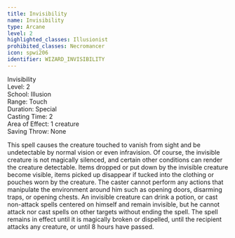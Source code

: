 ```yaml
---
title: Invisibility
name: Invisibility
type: Arcane
level: 2
highlighted_classes: Illusionist
prohibited_classes: Necromancer
icon: spwi206
identifier: WIZARD_INVISIBILITY
---
```

Invisibility  
Level: 2  
School: Illusion  
Range: Touch  
Duration: Special  
Casting Time: 2  
Area of Effect: 1 creature  
Saving Throw: None  
  
This spell causes the creature touched to vanish from sight and be undetectable by normal vision or even infravision. Of course, the invisible creature is not magically silenced, and certain other conditions can render the creature detectable. Items dropped or put down by the invisible creature become visible, items picked up disappear if tucked into the clothing or pouches worn by the creature. The caster cannot perform any actions that manipulate the environment around him such as opening doors, disarming traps, or opening chests. An invisible creature can drink a potion, or cast non-attack spells centered on himself and remain invisible, but he cannot attack nor cast spells on other targets without ending the spell. The spell remains in effect until it is magically broken or dispelled, until the recipient attacks any creature, or until 8 hours have passed.  
